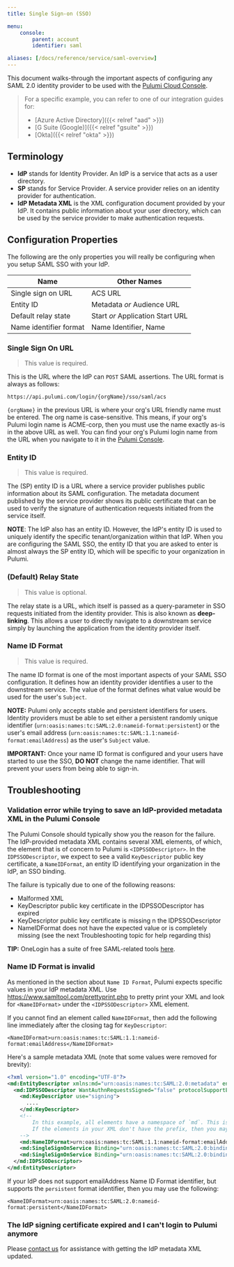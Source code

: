 ```yaml
---
title: Single Sign-on (SSO)

menu:
    console:
        parent: account
        identifier: saml

aliases: [/docs/reference/service/saml-overview]
---
```


This document walks-through the important aspects of configuring any SAML 2.0 identity provider to be used
with the [Pulumi Cloud Console](https://app.pulumi.com).

> For a specific example, you can refer to one of our integration guides for:
>
> - [Azure Active Directory]({{< relref "aad" >}})
> - [G Suite (Google)]({{< relref "gsuite" >}})
> - [Okta]({{< relref "okta" >}})

## Terminology

* **IdP** stands for Identity Provider. An IdP is a service that acts as a user directory.
* **SP** stands for Service Provider. A service provider relies on an identity provider for authentication.
* **IdP Metadata XML** is the XML configuration document provided by your IdP. It contains public information about your user directory,
which can be used by the service provider to make authentication requests.

## Configuration Properties

The following are the only properties you will really be configuring when you setup SAML SSO with your IdP.

| Name | Other Names |
|----- | ---------- |
| Single sign on URL | ACS URL |
| Entity ID | Metadata _or_ Audience URL |
| Default relay state | Start _or_ Application Start URL |
| Name identifier format | Name Identifier, Name |

### Single Sign On URL
> This value is required.

This is the URL where the IdP can `POST` SAML assertions. The URL format is always as follows:

`https://api.pulumi.com/login/{orgName}/sso/saml/acs`

`{orgName}` in the previous URL is where your org's URL friendly name must be entered. The org name is case-sensitive.
This means, if your org's Pulumi login name is ACME-corp, then you must use the name exactly as-is in the above URL as well.
You can find your org's Pulumi login name from the URL when you navigate to it in the [Pulumi Console](https://app.pulumi.com).

### Entity ID
> This value is required.

The (SP) entity ID is a URL where a service provider publishes public information about its SAML configuration. The metadata document published by the service provider shows its public certificate that can be used to verify the signature of authentication requests initiated from the service itself.

**NOTE**: The IdP also has an entity ID. However, the IdP's entity ID is used to uniquely identify the specific tenant/organization within that IdP. When you are configuring the SAML SSO, the entity ID that you are asked to enter is almost always the SP entity ID, which will be specific to your organization in Pulumi.

### (Default) Relay State
> This value is optional.

The relay state is a URL, which itself is passed as a query-parameter in SSO requests initiated from the identity provider. This is also known as **deep-linking**. This allows a user to directly navigate to a downstream service simply by launching the application from the identity provider itself.

### Name ID Format
> This value is required.

The name ID format is one of the most important aspects of your SAML SSO configuration. It defines how an identity provider identifies a user to the downstream service. The value of the format defines what value would be used for the user's `Subject`.

**NOTE:** Pulumi only accepts stable and persistent identifiers for users. Identity providers must be able to set either a persistent randomly unique identifier (`urn:oasis:names:tc:SAML:2.0:nameid-format:persistent`) or the user's email address (`urn:oasis:names:tc:SAML:1.1:nameid-format:emailAddress`) as the user's `Subject` value.

**IMPORTANT:** Once your name ID format is configured and your users have started to use the SSO, **DO NOT** change the name identifier. That will prevent your users from being able to sign-in.

## Troubleshooting

### Validation error while trying to save an IdP-provided metadata XML in the Pulumi Console

The Pulumi Console should typically show you the reason for the failure. The IdP-provided metadata XML
contains several XML elements, of which, the element that is of concern to Pulumi is `<IDPSSODescriptor>`. In the `IDPSSODescriptor`, we expect to see a valid `KeyDescriptor` public key certificate, a `NameIDFormat`, an entity ID identifying your organization in the IdP, an SSO binding.

The failure is typically due to one of the following reasons: 

- Malformed XML
- KeyDescriptor public key certificate in the IDPSSODescriptor has expired
- KeyDescriptor public key certificate is missing n the IDPSSODescriptor
- NameIDFormat does not have the expected value or is completely missing (see the next Troubleshooting topic for help regarding this)

**TIP:** OneLogin has a suite of free SAML-related tools [here](https://www.samltool.com/prettyprint.php).

### Name ID Format is invalid

As mentioned in the section about `Name ID Format`, Pulumi expects specific values in your IdP metadata XML.
Use https://www.samltool.com/prettyprint.php to pretty print your XML and look for `<NameIDFormat>` under the `<IDPSSODescriptor>` XML element.

If you cannot find an element called `NameIDFormat`, then add the following line immediately after the closing tag for `KeyDescriptor`:

`<NameIDFormat>urn:oasis:names:tc:SAML:1.1:nameid-format:emailAddress</NameIDFormat>`

Here's a sample metadata XML (note that some values were removed for brevity):

```xml
<?xml version="1.0" encoding="UTF-8"?>
<md:EntityDescriptor xmlns:md="urn:oasis:names:tc:SAML:2.0:metadata" entityID="....">
  <md:IDPSSODescriptor WantAuthnRequestsSigned="false" protocolSupportEnumeration="urn:oasis:names:tc:SAML:2.0:protocol">
    <md:KeyDescriptor use="signing">
      ....
    </md:KeyDescriptor>
    <!--
        In this example, all elements have a namespace of `md`. This is why the NameIDFormat has a prefix of `md:`.
        If the elements in your XML don't have the prefix, then you may skip that.
    -->
    <md:NameIDFormat>urn:oasis:names:tc:SAML:1.1:nameid-format:emailAddress</md:NameIDFormat>
    <md:SingleSignOnService Binding="urn:oasis:names:tc:SAML:2.0:bindings:HTTP-POST" Location="...."/>
    <md:SingleSignOnService Binding="urn:oasis:names:tc:SAML:2.0:bindings:HTTP-Redirect" Location="...."/>
  </md:IDPSSODescriptor>
</md:EntityDescriptor>
```

If your IdP does not support emailAddress Name ID Format identifier, but supports the `persistent` format identifier, then you may use the following:

`<NameIDFormat>urn:oasis:names:tc:SAML:2.0:nameid-format:persistent</NameIDFormat>`

### The IdP signing certificate expired and I can't login to Pulumi anymore

Please [contact us](https://www.pulumi.com/about/#contact-us) for assistance with getting the IdP metadata XML updated.
